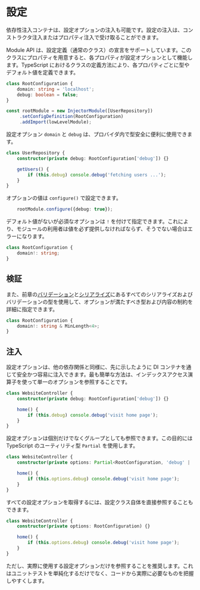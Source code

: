 # 設定

依存性注入コンテナは、設定オプションの注入も可能です。設定の注入は、コンストラクタ注入またはプロパティ注入で受け取ることができます。

Module API は、設定定義（通常のクラス）の宣言をサポートしています。このクラスにプロパティを用意すると、各プロパティが設定オプションとして機能します。TypeScript におけるクラスの定義方法により、各プロパティごとに型やデフォルト値を定義できます。

```typescript
class RootConfiguration {
    domain: string = 'localhost';
    debug: boolean = false;
}

const rootModule = new InjectorModule([UserRepository])
     .setConfigDefinition(RootConfiguration)
     .addImport(lowLevelModule);
```

設定オプション `domain` と `debug` は、プロバイダ内で型安全に便利に使用できます。

```typescript
class UserRepository {
    constructor(private debug: RootConfiguration['debug']) {}

    getUsers() {
        if (this.debug) console.debug('fetching users ...');
    }
}
```

オプションの値は `configure()` で設定できます。

```typescript
	rootModule.configure({debug: true});
```

デフォルト値がないが必須なオプションは `!` を付けて指定できます。これにより、モジュールの利用者は値を必ず提供しなければならず、そうでない場合はエラーになります。

```typescript
class RootConfiguration {
    domain!: string;
}
```

## 検証

また、前章の[バリデーション](../runtime-types/validation.md)と[シリアライズ](../runtime-types/serialization.md)にあるすべてのシリアライズおよびバリデーションの型を使用して、オプションが満たすべき型および内容の制約を詳細に指定できます。

```typescript
class RootConfiguration {
    domain!: string & MinLength<4>;
}
```

## 注入

設定オプションは、他の依存関係と同様に、先に示したように DI コンテナを通じて安全かつ容易に注入できます。最も簡単な方法は、インデックスアクセス演算子を使って単一のオプションを参照することです。

```typescript
class WebsiteController {
    constructor(private debug: RootConfiguration['debug']) {}

    home() {
        if (this.debug) console.debug('visit home page');
    }
}
```

設定オプションは個別だけでなくグループとしても参照できます。この目的には TypeScript のユーティリティ型 `Partial` を使用します。

```typescript
class WebsiteController {
    constructor(private options: Partial<RootConfiguration, 'debug' | 'domain'>) {}

    home() {
        if (this.options.debug) console.debug('visit home page');
    }
}
```

すべての設定オプションを取得するには、設定クラス自体を直接参照することもできます。

```typescript
class WebsiteController {
    constructor(private options: RootConfiguration) {}

    home() {
        if (this.options.debug) console.debug('visit home page');
    }
}
```

ただし、実際に使用する設定オプションだけを参照することを推奨します。これはユニットテストを単純化するだけでなく、コードから実際に必要なものを把握しやすくします。